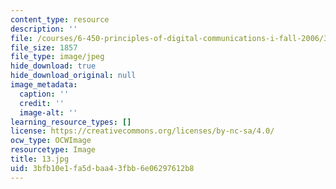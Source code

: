 ```yaml
---
content_type: resource
description: ''
file: /courses/6-450-principles-of-digital-communications-i-fall-2006/3bfb10e1fa5dbaa43fbb6e06297612b8_13.jpg
file_size: 1857
file_type: image/jpeg
hide_download: true
hide_download_original: null
image_metadata:
  caption: ''
  credit: ''
  image-alt: ''
learning_resource_types: []
license: https://creativecommons.org/licenses/by-nc-sa/4.0/
ocw_type: OCWImage
resourcetype: Image
title: 13.jpg
uid: 3bfb10e1-fa5d-baa4-3fbb-6e06297612b8
---
```

